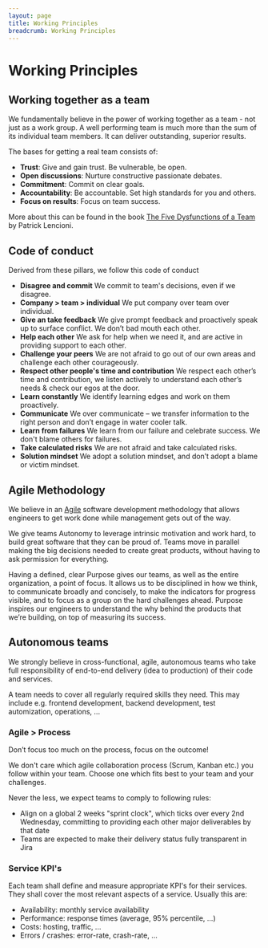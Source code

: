 ```yaml
---
layout: page
title: Working Principles
breadcrumb: Working Principles
---
```


# Working Principles

## Working together as a team

We fundamentally believe in the power of working together as a team - not just as a work group. A well performing team is much more than the sum of its individual team members. It can deliver outstanding, superior results.

The bases for getting a real team consists of:

* **Trust**: Give and gain trust. Be vulnerable, be open.
* **Open discussions**: Nurture constructive passionate debates.
* **Commitment**: Commit on clear goals.
* **Accountability**: Be accountable. Set high standards for you and others.
* **Focus on results**: Focus on team success.


More about this can be found in the book [The Five Dysfunctions of a Team](https://en.wikipedia.org/wiki/The_Five_Dysfunctions_of_a_Team) by Patrick Lencioni.

## Code of conduct

Derived from these pillars, we follow this code of conduct

* **Disagree and commit**
    We commit to team's decisions, even if we disagree.
* **Company > team > individual**
    We put company over team over individual.
* **Give an take feedback**
    We give prompt feedback and proactively speak up to surface conflict. We don’t bad mouth each other.
* **Help each other**
    We ask for help when we need it, and are active in providing support to each other.
* **Challenge your peers**
    We are not afraid to go out of our own areas and challenge each other courageously.
* **Respect other people's time and contribution**
    We respect each other’s time and contribution, we listen actively to understand each other’s needs & check our egos at the door.
* **Learn constantly**
    We identify learning edges and work on them proactively.
* **Communicate**
    We over communicate – we transfer information to the right person and don’t engage in water cooler talk.
* **Learn from failures**
    We learn from our failure and celebrate success. We don't blame others for failures.
* **Take calculated risks**
    We are not afraid and take calculated risks.
* **Solution mindset**
    We adopt a solution mindset, and don’t adopt a blame or victim mindset.

## Agile Methodology

We believe in an [Agile](http://agilemanifesto.org/) software development methodology that allows engineers to get work done while management gets out of the way.

We give teams Autonomy to leverage intrinsic motivation and work hard, to build great software that they can be proud of. Teams move in parallel making the big decisions needed to create great products, without having to ask permission for everything.

Having a defined, clear Purpose gives our teams, as well as the entire organization, a point of focus. It allows us to be disciplined in how we think, to communicate broadly and concisely, to make the indicators for progress visible, and to focus as a group on the hard challenges ahead. Purpose inspires our engineers to understand the why behind the products that we’re building, on top of measuring its success.

## Autonomous teams

We strongly believe in cross-functional, agile, autonomous teams who take full responsibility of end-to-end delivery (idea to production) of their code and services.

A team needs to cover all regularly required skills they need. This may include e.g. frontend development, backend development, test automization, operations, ...   

### Agile > Process

Don’t focus too much on the process, focus on the outcome!

We don't care which agile collaboration process (Scrum, Kanban etc.) you follow within your team. Choose one which fits best to your team and your challenges.

Never the less, we expect teams to comply to following rules:

* Align on a global 2 weeks "sprint clock", which ticks over every 2nd Wednesday, committing to providing each other major deliverables by that date
* Teams are expected to make their delivery status fully transparent in Jira
    
### Service KPI's

Each team shall define and measure appropriate KPI's for their services. They shall cover the most relevant aspects of a service. Usually this are:

* Availability: monthly service availability
* Performance: response times (average, 95% percentile, ...)
* Costs: hosting, traffic, ...
* Errors / crashes: error-rate, crash-rate, ...
